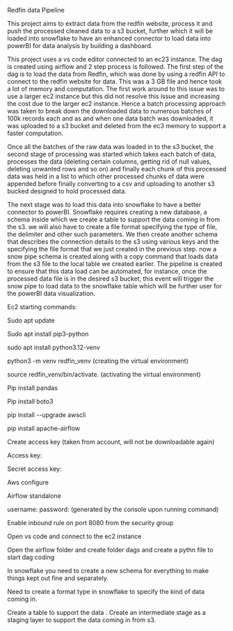 Redfin data Pipeline 

 

This project aims to extract data from the redfin website, process it and push the processed cleaned data to a s3 bucket, further which it will be loaded into snowflake to have an enhanced connector to load data into powerBI for data analysis by building a dashboard.  

 

This project uses a vs code editor connected to an ec23 instance. The dag is created using airflow and 2 step process is followed. The first step of the dag is to load the data from Redfin, which was done by using a redfin API to connect to the redfin website for data. This was a 3 GB file and hence took a lot of memory and computation. The first work around to this issue was to use a larger ec2 instance but this did not resolve this issue and increasing the cost due to the larger ec2 instance. Hence a batch processing approach was taken to break down the downloaded data to numerous batches of 100k records each and as and when one data batch was downloaded, it was uploaded to a s3 bucket and deleted from the ec3 memory to support a faster computation.    

Once all the batches of the raw data was loaded in to the s3 bucket, the second stage of processing was started which takes each batch of data, processes the data (deleting certain columns, getting rid of null values, deleting unwanted rows and so on) and finally each chunk of this processed data was held in a list to which other processed chunks of data were appended before finally converting to a csv and uploading to another s3 bucked designed to hold processed data.  

The next stage was to load this data into snowflake to have a better connector to powerBI. Snowflake requires creating a new database, a schema inside which we create a table to support the data coming in from the s3.  we will also have to create a file format specifying the type of file, the delimiter and other such parameters. We then create another schema that describes the connection details to the s3 using various keys  and the specifying the file format that we just created in the previous step.  now a snow pipe schema is created along with a copy command that loads data from the s3 file to the local table we created earlier. The pipeline is created to ensure that this data load can be automated, for instance, once the processed data file is in the desired s3 bucket, this event will trigger the snow pipe to load data to the snowflake table which will be further user for the powerBI data visualization.  

 

 

 

 

Ec2 starting commands:  

 

Sudo apt update 

Sudo apt install pip3-python 

 

sudo apt install python3.12-venv 

python3 -m venv redfin_venv    (creating the virtual environment) 

source redfin_venv/bin/activate. (activating the virtual environment) 

 

 

Pip install pandas 

Pip install boto3 

pip install --upgrade awscli 

pip install apache-airflow 

 

Create access key  (taken from account, will not be downloadable again) 

Access key:             

Secret access key:      

 

Aws configure  

 

Airflow standalone 

username:   password:     (generated by the console upon running command) 

 

Enable inbound rule on port 8080 from the security group  

 

Open vs code and connect to the ec2 instance  

Open the airflow folder and create folder dags and create a pythn file to start dag coding  

 

In snowflake you need to create a new schema for everything to make things kept out fine and separately.  

Need to create a format type in snowflake to specify the kind of data coming in. 

 

Create a table to support the data . Create an intermediate stage as a staging layer to support the data coming in from s3.  

 
